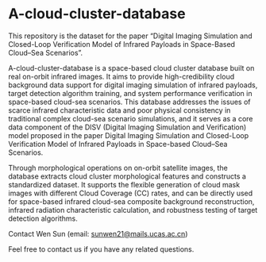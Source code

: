 # A-cloud-cluster-database
This repository is the dataset for the paper “Digital Imaging Simulation and Closed-Loop Verification Model of Infrared Payloads in Space-Based Cloud–Sea Scenarios”.

A-cloud-cluster-database is a space-based cloud cluster database built on real on-orbit infrared images. It aims to provide high-credibility cloud background data support for digital imaging simulation of infrared payloads, target detection algorithm training, and system performance verification in space-based cloud-sea scenarios. This database addresses the issues of scarce infrared characteristic data and poor physical consistency in traditional complex cloud-sea scenario simulations, and it serves as a core data component of the DISV (Digital Imaging Simulation and Verification) model proposed in the paper Digital Imaging Simulation and Closed-Loop Verification Model of Infrared Payloads in Space-based Cloud–Sea Scenarios.

Through morphological operations on on-orbit satellite images, the database extracts cloud cluster morphological features and constructs a standardized dataset. It supports the flexible generation of cloud mask images with different Cloud Coverage (CC) rates, and can be directly used for space-based infrared cloud-sea composite background reconstruction, infrared radiation characteristic calculation, and robustness testing of target detection algorithms.

Contact
Wen Sun (email: sunwen21@mails.ucas.ac.cn)

Feel free to contact us if you have any related questions.
